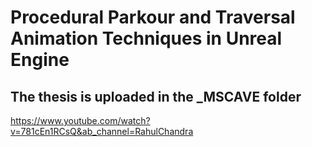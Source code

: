 # Procedural Parkour and Traversal Animation Techniques in Unreal Engine

## The thesis is uploaded in the _MSCAVE folder
https://www.youtube.com/watch?v=781cEn1RCsQ&ab_channel=RahulChandra 
